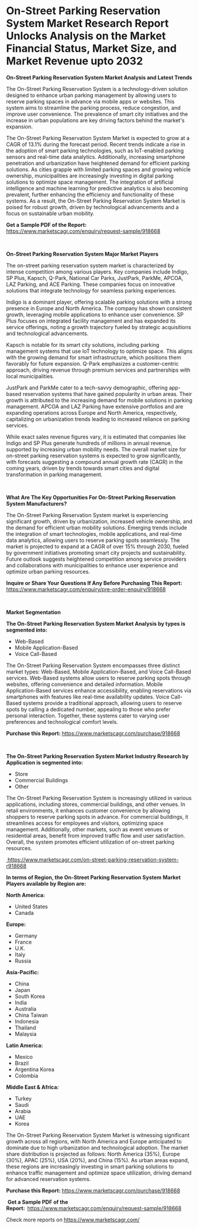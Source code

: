 <p><h1>On-Street Parking Reservation System Market Research Report Unlocks Analysis on the Market Financial Status, Market Size, and Market Revenue upto 2032</h1></p><p><strong>On-Street Parking Reservation System Market Analysis and Latest Trends</strong></p>
<p><p>The On-Street Parking Reservation System is a technology-driven solution designed to enhance urban parking management by allowing users to reserve parking spaces in advance via mobile apps or websites. This system aims to streamline the parking process, reduce congestion, and improve user convenience. The prevalence of smart city initiatives and the increase in urban populations are key driving factors behind the market's expansion.</p><p>The On-Street Parking Reservation System Market is expected to grow at a CAGR of 13.1% during the forecast period. Recent trends indicate a rise in the adoption of smart parking technologies, such as IoT-enabled parking sensors and real-time data analytics. Additionally, increasing smartphone penetration and urbanization have heightened demand for efficient parking solutions. As cities grapple with limited parking spaces and growing vehicle ownership, municipalities are increasingly investing in digital parking solutions to optimize space management. The integration of artificial intelligence and machine learning for predictive analytics is also becoming prevalent, further enhancing the efficiency and functionality of these systems. As a result, the On-Street Parking Reservation System Market is poised for robust growth, driven by technological advancements and a focus on sustainable urban mobility.</p></p>
<p><strong>Get a Sample PDF of the Report:&nbsp;</strong> <a href="https://www.marketscagr.com/enquiry/request-sample/918668?utm_campaign=2637&utm_medium=2&utm_source=Github&utm_content=ia&utm_term=11032025&utm_id=on-street-parking-reservation-system">https://www.marketscagr.com/enquiry/request-sample/918668</a></p>
<p>&nbsp;</p>
<p><strong>On-Street Parking Reservation System Major Market Players</strong></p>
<p><p>The on-street parking reservation system market is characterized by intense competition among various players. Key companies include Indigo, SP Plus, Kapsch, Q-Park, National Car Parks, JustPark, ParkMe, APCOA, LAZ Parking, and ACE Parking. These companies focus on innovative solutions that integrate technology for seamless parking experiences.</p><p>Indigo is a dominant player, offering scalable parking solutions with a strong presence in Europe and North America. The company has shown consistent growth, leveraging mobile applications to enhance user convenience. SP Plus focuses on integrated facility management and has expanded its service offerings, noting a growth trajectory fueled by strategic acquisitions and technological advancements.</p><p>Kapsch is notable for its smart city solutions, including parking management systems that use IoT technology to optimize space. This aligns with the growing demand for smart infrastructure, which positions them favorably for future expansion. Q-Park emphasizes a customer-centric approach, driving revenue through premium services and partnerships with local municipalities.</p><p>JustPark and ParkMe cater to a tech-savvy demographic, offering app-based reservation systems that have gained popularity in urban areas. Their growth is attributed to the increasing demand for mobile solutions in parking management. APCOA and LAZ Parking have extensive portfolios and are expanding operations across Europe and North America, respectively, capitalizing on urbanization trends leading to increased reliance on parking services.</p><p>While exact sales revenue figures vary, it is estimated that companies like Indigo and SP Plus generate hundreds of millions in annual revenue, supported by increasing urban mobility needs. The overall market size for on-street parking reservation systems is expected to grow significantly, with forecasts suggesting a compound annual growth rate (CAGR) in the coming years, driven by trends towards smart cities and digital transformation in parking management.</p></p>
<p>&nbsp;</p>
<p><strong>What Are The Key Opportunities For On-Street Parking Reservation System Manufacturers?</strong></p>
<p><p>The On-Street Parking Reservation System market is experiencing significant growth, driven by urbanization, increased vehicle ownership, and the demand for efficient urban mobility solutions. Emerging trends include the integration of smart technologies, mobile applications, and real-time data analytics, allowing users to reserve parking spots seamlessly. The market is projected to expand at a CAGR of over 15% through 2030, fueled by government initiatives promoting smart city projects and sustainability. Future outlook suggests heightened competition among service providers and collaborations with municipalities to enhance user experience and optimize urban parking resources.</p></p>
<p><strong>Inquire or Share Your Questions If Any Before Purchasing This Report:</strong> <a href="https://www.marketscagr.com/enquiry/pre-order-enquiry/918668?utm_campaign=2637&utm_medium=2&utm_source=Github&utm_content=ia&utm_term=11032025&utm_id=on-street-parking-reservation-system">https://www.marketscagr.com/enquiry/pre-order-enquiry/918668</a></p>
<p>&nbsp;</p>
<p><strong>Market Segmentation</strong></p>
<p><strong>The On-Street Parking Reservation System Market Analysis by types is segmented into:</strong></p>
<p><ul><li>Web-Based</li><li>Mobile Application-Based</li><li>Voice Call-Based</li></ul></p>
<p><p>The On-Street Parking Reservation System encompasses three distinct market types: Web-Based, Mobile Application-Based, and Voice Call-Based services. Web-Based systems allow users to reserve parking spots through websites, offering convenience and detailed information. Mobile Application-Based services enhance accessibility, enabling reservations via smartphones with features like real-time availability updates. Voice Call-Based systems provide a traditional approach, allowing users to reserve spots by calling a dedicated number, appealing to those who prefer personal interaction. Together, these systems cater to varying user preferences and technological comfort levels.</p></p>
<p><strong>Purchase this Report:&nbsp;</strong><a href="https://www.marketscagr.com/purchase/918668?utm_campaign=2637&utm_medium=2&utm_source=Github&utm_content=ia&utm_term=11032025&utm_id=on-street-parking-reservation-system">https://www.marketscagr.com/purchase/918668</a></p>
<p>&nbsp;</p>
<p><strong>The On-Street Parking Reservation System Market Industry Research by Application is segmented into:</strong></p>
<p><ul><li>Store</li><li>Commercial Buildings</li><li>Other</li></ul></p>
<p><p>The On-Street Parking Reservation System is increasingly utilized in various applications, including stores, commercial buildings, and other venues. In retail environments, it enhances customer convenience by allowing shoppers to reserve parking spots in advance. For commercial buildings, it streamlines access for employees and visitors, optimizing space management. Additionally, other markets, such as event venues or residential areas, benefit from improved traffic flow and user satisfaction. Overall, the system promotes efficient utilization of on-street parking resources. </p></p>
<p><a href="https://www.marketscagr.com/on-street-parking-reservation-system-r918668?utm_campaign=2637&utm_medium=2&utm_source=Github&utm_content=ia&utm_term=11032025&utm_id=on-street-parking-reservation-system">&nbsp;https://www.marketscagr.com/on-street-parking-reservation-system-r918668</a></p>
<p><strong>In terms of Region, the On-Street Parking Reservation System Market Players available by Region are:</strong></p>
<p>
    <p> <strong> North America: </strong>
        <ul>
            <li>United States</li>
            <li>Canada</li>
        </ul>
        </p> 
    <p> <strong> Europe: </strong>
        <ul>
            <li>Germany</li>
            <li>France</li>
            <li>U.K.</li>
            <li>Italy</li>
            <li>Russia</li>
        </ul>
        </p> 
    <p> <strong> Asia-Pacific: </strong>
        <ul>
            <li>China</li>
            <li>Japan</li>
            <li>South Korea</li>
            <li>India</li>
            <li>Australia</li>
            <li>China Taiwan</li>
            <li>Indonesia</li>
            <li>Thailand</li>
            <li>Malaysia</li>
        </ul>
        </p> 
    <p> <strong> Latin America: </strong>
        <ul>
            <li>Mexico</li>
            <li>Brazil</li>
            <li>Argentina Korea</li>
            <li>Colombia</li>
        </ul>
        </p> 
    <p> <strong> Middle East & Africa: </strong>
        <ul>
            <li>Turkey</li>
            <li>Saudi</li>
            <li>Arabia</li>
            <li>UAE</li>
            <li>Korea</li>
        </ul>
    </p>
    </p>
<p><p>The On-Street Parking Reservation System Market is witnessing significant growth across all regions, with North America and Europe anticipated to dominate due to high urbanization and technological adoption. The market share distribution is projected as follows: North America (35%), Europe (30%), APAC (25%), USA (20%), and China (15%). As urban areas expand, these regions are increasingly investing in smart parking solutions to enhance traffic management and optimize space utilization, driving demand for advanced reservation systems.</p></p>
<p><strong>Purchase this Report: </strong><a href="https://www.marketscagr.com/purchase/918668?utm_campaign=2637&utm_medium=2&utm_source=Github&utm_content=ia&utm_term=11032025&utm_id=on-street-parking-reservation-system">https://www.marketscagr.com/purchase/918668</a></p>
<p>&nbsp;<strong>Get a Sample PDF of the Report:&nbsp;&nbsp;</strong><a href="https://www.marketscagr.com/enquiry/request-sample/918668?utm_campaign=2637&utm_medium=2&utm_source=Github&utm_content=ia&utm_term=11032025&utm_id=on-street-parking-reservation-system">https://www.marketscagr.com/enquiry/request-sample/918668</a></p>
<p><strong></strong></p>
<p>Check more reports on <a href="https://www.marketscagr.com/?utm_campaign=2637&utm_medium=2&utm_source=Github&utm_content=ia&utm_term=11032025&utm_id=on-street-parking-reservation-system">https://www.marketscagr.com/</a></p>